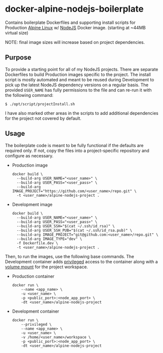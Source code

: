 # docker-alpine-nodejs-boilerplate

Contains boilerplate Dockerfiles and supporting install scripts for Production [Alpine Linux](http://alpinelinux.org/) w/ [NodeJS](https://nodejs.org/en/) Docker image. (starting at ~44MB virtual size)

NOTE: final image sizes will increase based on project dependencies.

## Purpose

To provide a starting point for all of my NodeJS projects. There are separate Dockerfiles to build Production images specific to the project. The install script is mostly automated and meant to be reused during Development to pick up the latest NodeJS dependency versions on a regular basis. The provided `USER_NAME` has fully permissions to the file and can re-run it with the following command:

```
$ ./opt/script/projectInstall.sh
```

I have also marked other areas in the scripts to add additional dependencies for the project not covered by default.

## Usage

The boilerplate code is meant to be fully functional if the defaults are required only. If not, copy the files into a project-specific repository and configure as necessary.

- Production image

  ```
  docker build \
    --build-arg USER_NAME="<user_name>" \
    --build-arg USER_PASS="<user_pass>" \
    --build-arg IMAGE_PROJECT="https://github.com/<user_name>/repo.git" \
    -t <user_name>/alpine-nodejs-project .
  ```

- Development image

  ```
  docker build \
    --build-arg USER_NAME="<user_name>" \
    --build-arg USER_PASS="<user_pass>" \
    --build-arg USER_SSH="$(cat ~/.ssh/id_rsa)" \
    --build-arg USER_SSH_PUB="$(cat ~/.ssh/id_rsa.pub)" \
    --build-arg IMAGE_PROJECT="git@github.com:<user_name>/repo.git" \
    --build-arg IMAGE_TYPE="dev" \
    -f Dockerfile.dev \
    -t <user_name>/alpine-nodejs-project .
  ```

Then, to run the images, use the following base commands. The Development container adds [privileged](https://docs.docker.com/engine/reference/commandline/run/#full-container-capabilities-privileged) access to the container along with a [volume mount](https://docs.docker.com/engine/reference/commandline/run/#mount-volume-v-read-only) for the project workspace.

- Production container

  ```
  docker run \
      --name <app_name> \
      -u <user_name> \
      -p <public_port>:<node_app_port> \
      -dt <user_name>/alpine-nodejs-project
  ```

- Development container

  ```
  docker run \
      --privileged \
      --name <app_name> \
      -u <user_name> \
      -v /home/<user_name>/workspace \
      -p <public_port>:<node_app_port> \
      -dt <user_name>/alpine-nodejs-project
  ```
